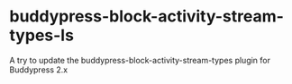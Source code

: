 buddypress-block-activity-stream-types-ls
=========================================

A try to update the buddypress-block-activity-stream-types plugin for Buddypress 2.x
